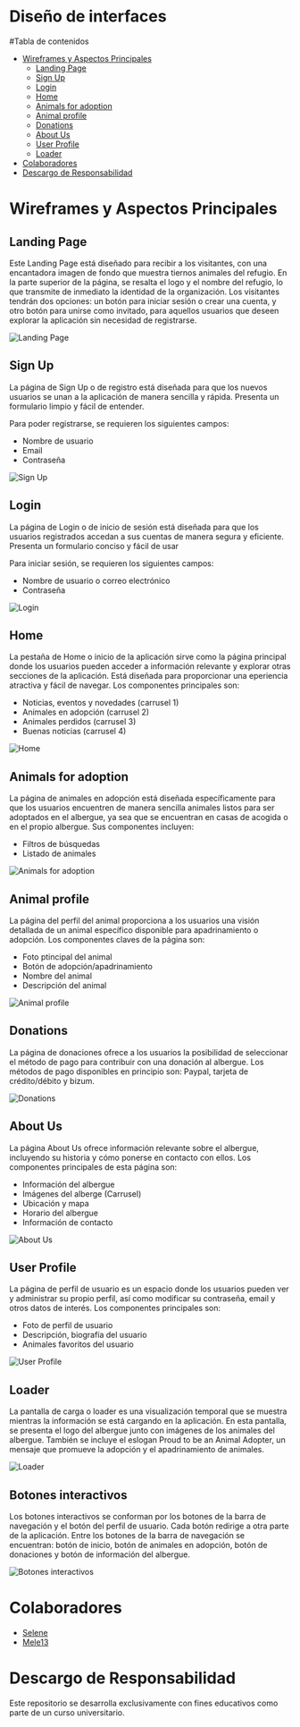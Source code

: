 # Diseño de interfaces

#Tabla de contenidos
- [Wireframes y Aspectos Principales](#wireframes-y-aspectos-principales)
  - [Landing Page](#landing-page)
  - [Sign Up](#sign-up)
  - [Login](#login)
  - [Home](#home)
  - [Animals for adoption](#animals-for-adoption)
  - [Animal profile](#animal-profile)
  - [Donations](#donations)
  - [About Us](#about-us)
  - [User Profile](#user-profile)
  - [Loader](#loader)
- [Colaboradores](#colaboradores)
- [Descargo de Responsabilidad](#descargo-de-responsabilidad)

# Wireframes y Aspectos Principales
## Landing Page

Este Landing Page está diseñado para recibir a los visitantes, con una encantadora imagen de fondo que muestra tiernos animales del refugio. En la parte superior de la página, se resalta el logo y el nombre del refugio, lo que transmite de inmediato la identidad de la organización. Los visitantes tendrán dos opciones: un botón para iniciar sesión o crear una cuenta, y otro botón para unirse como invitado, para aquellos usuarios que deseen explorar la aplicación sin necesidad de registrarse.

![Landing Page](Images/LandingPage.png)

## Sign Up
La página de Sign Up o de registro está diseñada para que los nuevos usuarios se unan a la aplicación de manera sencilla y rápida. Presenta un formulario limpio y fácil de entender.

Para poder registrarse, se requieren los siguientes campos:
- Nombre de usuario
- Email
- Contraseña

![Sign Up](Images/SignUp.png)

## Login
La página de Login o de inicio de sesión está diseñada para que los usuarios registrados accedan a sus cuentas de manera segura y eficiente. Presenta un formulario conciso y fácil de usar

Para iniciar sesión, se requieren los siguientes campos:
- Nombre de usuario o correo electrónico
- Contraseña

![Login](Images/Login.png)

## Home
La pestaña de Home o inicio de la aplicación sirve como la página principal donde los usuarios pueden acceder a información relevante y explorar otras secciones de la aplicación. Está diseñada 
para proporcionar una eperiencia atractiva y fácil de navegar. Los componentes principales son:
- Noticias, eventos y novedades (carrusel 1)
- Animales en adopción (carrusel 2)
- Animales perdidos (carrusel 3)
- Buenas noticias (carrusel 4)

![Home](Images/Home.png)

## Animals for adoption
La página de animales en adopción está diseñada específicamente para que los usuarios encuentren de manera sencilla animales listos para ser adoptados en el albergue, ya sea que se encuentran en casas de acogida o en el propio albergue. Sus componentes incluyen:
- Filtros de búsquedas
- Listado de animales

![Animals for adoption](Images/AnimalsForAdoption.png)

## Animal profile
La página del perfil del animal proporciona a los usuarios una visión detallada de un animal específico disponible para apadrinamiento o adopción. Los componentes claves de la página son:
- Foto ptincipal del animal
- Botón de adopción/apadrinamiento
- Nombre del animal
- Descripción del animal

![Animal profile](Images/AnimalProfile.png)

## Donations
La página de donaciones ofrece a los usuarios la posibilidad de seleccionar el método de pago para contribuir con una donación al albergue. Los métodos de pago disponibles en principio son: Paypal, tarjeta de crédito/débito y bizum.

![Donations](Images/Donations.png)

## About Us
La página About Us ofrece información relevante sobre el albergue, incluyendo su historia y cómo ponerse en contacto con ellos. Los componentes principales de esta página son:
- Información del albergue
- Imágenes del alberge (Carrusel)
- Ubicación y mapa
- Horario del albergue
- Información de contacto

![About Us](Images/AboutUs.png)

## User Profile
La página de perfil de usuario es un espacio donde los usuarios pueden ver y administrar su propio perfil, así como modificar su contraseña, email y otros datos de interés. Los componentes principales son:
- Foto de perfil de usuario
- Descripción, biografía del usuario
- Animales favoritos del usuario

![User Profile](Images/UserProfile.png)

## Loader
La pantalla de carga o loader es una visualización temporal que se muestra mientras la información se está cargando en la aplicación. En esta pantalla, se presenta el logo del albergue junto con imágenes de los animales del albergue. También se incluye el eslogan Proud to be an Animal Adopter, un mensaje que promueve la adopción y el apadrinamiento de animales.

![Loader](Images/Loader.png)

## Botones interactivos
Los botones interactivos se conforman por los botones de la barra de navegación y el botón del perfil de usuario. Cada botón redirige a otra parte de la aplicación. Entre los botones de la barra de navegación se encuentran: botón de inicio, botón de animales en adopción, botón de donaciones y botón de información del albergue.

![Botones interactivos](Images/BotonesInteractivos.png)

# Colaboradores
- [Selene](https://github.com/SeleneGonzalezCurbelo)
- [Mele13](https://github.com/mele13)

# Descargo de Responsabilidad
Este repositorio se desarrolla exclusivamente con fines educativos como parte de un curso universitario.

